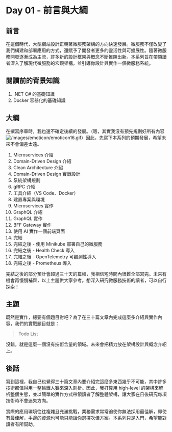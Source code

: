 # Day 01 - 前言與大綱

## 前言

在這個時代，大型網站設計正朝著微服務架構的方向快速發展。微服務不僅改變了我們構建和部署應用的方式，還賦予了開發者更多的靈活性與可擴展性。隨著微服務開發逐漸成為主流，許多新的設計框架與概念不斷推陳出新。本系列旨在帶領讀者深入了解現代微服務的宏觀架構，並引導你設計與實作一個微服務系統。

## 閱讀前的背景知識

1. .NET C# 的基礎知識
2. Docker 容器化的基礎知識

## 大綱

在撰寫序章時，我也還不確定後續的發展。（嗯，其實我沒有預先規劃好所有內容 ![/images/emoticon/emoticon16.gif](/images/emoticon/emoticon16.gif)）因此，先寫下本系列的預期發展，希望未來不會偏差太遠。

1. Microservices 介紹
2. Domain-Driven Design 介紹
3. Clean Architecture 介紹
4. Domain-Driven Design 實戰設計
5. 系統架構規劃
6. gRPC 介紹
7. 工具介紹（VS Code、Docker）
8. 建置專案與環境
9. Microservices 實作
10. GraphQL 介紹
11. GraphQL 實作
12. BFF Gateway 實作
13. 使用 AI 實作一個前端頁面
14. 完結
15. 完結之後 - 使用 Minikube 部署自己的微服務
16. 完結之後 - Health Check 導入
17. 完結之後 - OpenTelemetry 可觀測性導入
18. 完結之後 - Prometheus 導入

完結之後的部分預計會超過三十天的篇幅，我相信短時間內很難全部寫完。未來有機會再慢慢補齊，以上主題供大家參考。想深入研究微服務技術的讀者，可以自行探索！

## 主題

既然是實作，總要有個題目對吧？為了在三十篇文章內完成這麼多介紹與實作內容，我們的實戰題目就是：

> Todo List

沒錯，就是這麼一個沒有技術含量的領域。未來會把精力放在架構設計與概念介紹上。

## 後話

寫到這裡，我自己也覺得三十篇文章內要介紹完這麼多東西幾乎不可能，其中許多技術都值得用一整輪鐵人賽來深入剖析。因此，我打算用 high-level 的架構來解析整個生態，並以簡單的實作方式帶領讀者了解整體架構，讓大家在日後研究每項技術時不會迷失方向。

實際的應用環境往往複雜且充滿挑戰，業務需求常常迫使你無法採用最佳解，即使有最佳解，手邊的資源也可能只能讓你選擇次佳方案。本系列只是入門，希望能對讀者有所幫助。
